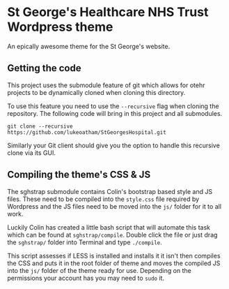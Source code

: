 # St George's Healthcare NHS Trust Wordpress theme #

An epically awesome theme for the St George's website.

## Getting the code ##

This project uses the submodule feature of git which allows for otehr projects to be dynamically cloned when cloning this directory.

To use this feature you need to use the `--recursive` flag when cloning the repository. The following code will bring in this project and all submodules.

`git clone --recursive https://github.com/lukeoatham/StGeorgesHospital.git`

Similarly your Git client should give you the option to handle this recursive clone via its GUI.

## Compiling the theme's CSS & JS ##

The sghstrap submodule contains Colin's bootstrap based style and JS files. These need to be compiled into the `style.css` file required by Wordpress and the JS files need to be moved into the `js/` folder for it to all work. 

Luckily Colin has created a little bash script that will automate this task which can be found at `sghstrap/compile`. Double click the file or just drag the `sghstrap/` folder into Terminal and type `./compile`.

This script assesses if LESS is installed and installs it it isn't then compiles the CSS and puts it in the root folder of theme and moves the compiled JS into the `js/` folder of the theme ready for use. Depending on the permissions your account has you may need to `sudo` it.
